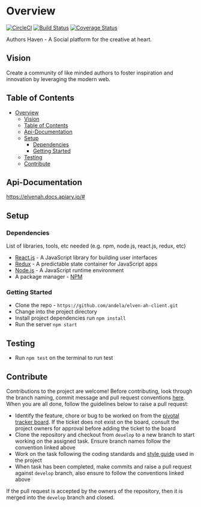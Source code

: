 # Overview
[![CircleCI](https://circleci.com/gh/andela/elven-ah-client/tree/develop.svg?style=svg)](https://circleci.com/gh/andela/elven-ah-client/tree/develop) [![Build Status](https://travis-ci.org/andela/elven-ah.svg?branch=develop)](https://travis-ci.org/andela/elven-ah) [![Coverage Status](https://coveralls.io/repos/github/andela/elven-ah-client/badge.svg?branch=chore%2F160056174%2Fsetup-tests)](https://coveralls.io/github/andela/elven-ah-client?branch=chore%2F160056174%2Fsetup-tests)

Authors Haven - A Social platform for the creative at heart.

## Vision

Create a community of like minded authors to foster inspiration and innovation
by leveraging the modern web.

## Table of Contents

- [Overview](#overview)
  - [Vision](#vision)
  - [Table of Contents](#table-of-contents)
  - [Api-Documentation](#api-documentation)
  - [Setup](#setup)
    - [Dependencies](#dependencies)
    - [Getting Started](#getting-started)
  - [Testing](#testing)
  - [Contribute](#contribute)

## Api-Documentation

https://elvenah.docs.apiary.io/#

## Setup

### Dependencies

List of libraries, tools, etc needed (e.g. npm, node.js, react.js, redux, etc)

- [React.js](https://reactjs.org/) - A JavaScript library for building user interfaces
- [Redux](https://redux.js.org/) - A predictable state container for JavaScript apps
- [Node.js](https://nodejs.org/en/) - A JavaScript runtime environment
- A package manager - [NPM](https://www.npmjs.com/)

### Getting Started

- Clone the repo - `https://github.com/andela/elven-ah-client.git`
- Change into the project directory
- Install project dependencies run `npm install`
- Run the server `npm start`

## Testing

- Run `npm test` on the terminal to run test 

## Contribute

Contributions to the project are welcome! Before contributing, look through the branch naming, commit message and pull request conventions [here](https://github.com/andela/elven-ah/wiki/). When you are all done, follow the guidelines below to raise a pull request:

- Identify the feature, chore or bug to be worked on from the [pivotal tracker board](https://www.pivotaltracker.com/n/projects/2185767). If the ticket does not exist on the board, consult the project owners for approval before adding the ticket to the board
- Clone the repository and checkout from `develop` to a new branch to start working on the assigned task. Ensure branch names follow the convention linked above
- Work on the task following the coding standards and [style guide](https://github.com/airbnb/javascript) used in the project
- When task has been completed, make commits and raise a pull request against `develop` branch, also ensure to follow the conventions linked above

If the pull request is accepted by the owners of the repository, then it is merged into the `develop` branch and closed.
